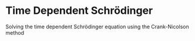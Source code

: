# Time Dependent Schrödinger
Solving the time dependent Schrödinger equation using the Crank-Nicolson method
